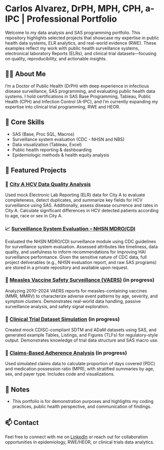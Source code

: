 # Carlos Alvarez, DrPH, MPH, CPH, a-IPC | Professional Portfolio

Welcome to my data analysis and SAS programming portfolio. This repository highlights selected projects that showcase my expertise in public health data systems, ELR analytics, and real-world evidence (RWE). These examples reflect my work with public health surveillance systems, electronical laboratory Reports (ELRs), and clinical trial datasets—focusing on quality, reproducibility, and actionable insights.

## 👨‍🔬 About Me

I’m a Doctor of Public Health (DrPH) with deep experience in infectious disease surveillance, SAS programming, and evaluating public health data systems. I hold certifications in SAS Base Programming, Tableau, Public Health (CPH) and Infection Control (A-IPC), and I’m currently expanding my expertise into clinical trial programming, RWE and HEOR.

## 🧰 Core Skills

- SAS (Base, Proc SQL, Macros)
- Surveillance system evaluation (CDC - NHSN and NBS)
- Data visualization (Tableau, Excel)
- Public health reporting & dashboarding
- Epidemiologic methods & health equity analysis

## 📁 Featured Projects

### 🧪 [City A HCV Data Quality Analysis](./HCV_ELR_Project)  
Used mock Electronic Lab Reporting (ELR) data for City A to evaluate completeness, detect duplicates, and summarize key fields for HCV surveillance using SAS. Additionally, assess disease ocurrence and rates in City A. Calculate significant differences in HCV detected patients according to age, race or sex in City A. 

### 📈 [Surveillance System Evaluation – NHSN MDRO/CDI](./SurveillanceSystemEvaluation)  
Evaluated the NHSN MDRO/CDI surveillance module using CDC guidelines for surveillance system evaluation. Assessed attributes like timeliness, data quality, and usefulness to inform recommendations for improving HAI surveillance performance. Given the sensitive nature of CDC data, full project deliverables (e.g., NHSN evaluation report, and raw SAS programs) are stored in a private repository and available upon request.

### 🧪 [Measles Vaccine Safety Surveillance (VAERS)](./VAERS_Measles_AE_Project) (in progress)  
Analyzing 2010–2024 VAERS reports for measles-containing vaccines (MMR, MMRV) to characterize adverse event patterns by age, severity, and symptom clusters. Demonstrates real-world data handling, passive surveillance analysis, and safety signal exploration.

### 🔬 [Clinical Trial Dataset Simulation](./ClinicalTrialProject) (in progress)
Created mock CDISC-compliant SDTM and ADaM datasets using SAS, and generated example Tables, Listings, and Figures (TLFs) for regulatory-style output. Demonstrates knowledge of trial data structure and SAS macro use.

### 💊 [Claims-Based Adherence Analysis](./ClaimsAnalysis) (in progress)
Used simulated claims data to calculate proportion of days covered (PDC) and medication possession ratio (MPR), with stratified summaries by age, sex, and payer type. Includes code and visualizations.



## 📎 Notes

- This portfolio is for demonstration purposes and highlights my coding practices, public health perspective, and communication of findings.

## 📫 Contact

Feel free to connect with me on [LinkedIn](https://www.linkedin.com/cralvarezhdz) or reach out for collaboration opportunities in epidemiology, RWE/HEOR, or clinical trials data analytics.
